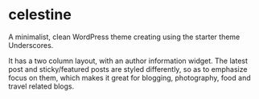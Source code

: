 # celestine
A minimalist, clean WordPress theme creating using the starter theme Underscores. 

It has a two column layout, with an author information widget. The latest post and sticky/featured posts are styled differently, so as to emphasize focus on them, which makes it great for blogging, photography, food and travel related blogs.
